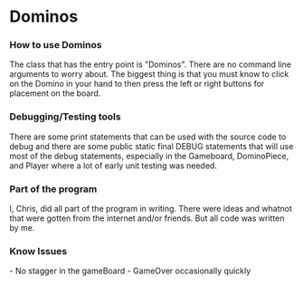 # Dominos

<h3> How to use Dominos </h3>
The class that has the entry point is "Dominos". There are no command line arguments to worry about. 
The biggest thing is that you must know to click on the Domino in your hand to then press the left or right buttons for placement on the board.

<h3>Debugging/Testing tools</h3>
There are some print statements that can be used with the source code to debug and there are some public static final DEBUG statements that will use most of the debug statements, especially in the Gameboard, DominoPiece, and Player where a lot of early unit testing was needed.



<h3>Part of the program</h3>
I, Chris, did all part of the program in writing. There were ideas and whatnot that were gotten from the internet and/or friends. But all code was written by me.



<h3>Know Issues</h3>
- No stagger in the gameBoard
- GameOver occasionally quickly
